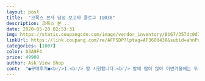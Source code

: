 ```yaml
---
layout: post 
title:  "크록스 본사 남성 보고타 클로그 11038" 
description: 크록스 본 ..
date: 2020-05-20 02:53:31 
img: https://static.coupangcdn.com/image/vendor_inventory/0b67/357dc0d3872cf6f11a8ca461eac12edc930741e8925ceafc13ba7f21e059.jpg 
linkUrl: https://link.coupang.com/re/AFFSDP?lptag=AF3600438&subid=ahnPublicAsk&pageKey=204257924&itemId=600830760&vendorItemId=4701586272&traceid=V0-113-99641f14d7629770 
categories: [1007] 
color: 03A9F4 
price: 49900 
author: Ask View Shop 
cont:  "●구매후기●<br/>1.<br/> 발 시원합니다.<br/> 발에 땀이 많아 이번겨울에는 두꺼운 양말에 이거 신고 났어요.<br/><br/>2.<br/> 편합니다.<br/> 발볼 넓고 중간 굴곡이 있어 두시간정도 산책해도 발바닦 아프지 않아요.<br/><br/>3.<br/> 다용도입니다.<br/> 발등부분이 가죽처리가 되어 있어 긴바지 입으면 슬리퍼같지 않고 언뜻 단화같아 이곳저곳 다니기 좋아요.<br/><br/>남편이 발바닥 통증으로 신발 고르기가 까다로운데 크록스는 잘 맞아요.<br/> 편하다고 하네요.<br/> 디자인은 실물이 더 좋네요.<br/> 그냥 캐쥬얼화같아요.<br/><br/>블랙인데 온건 네이비가 왔네요.<br/> 뭐 딱히 거슬리지 않아 신고 있네요.<br/> 몇달 신고 난뒤 소감을 써보자면<br/>편하고 좋네요 5m단위로 나오니 크기도 잘맛고... <br/>.<br/><br/>" 
---
```


